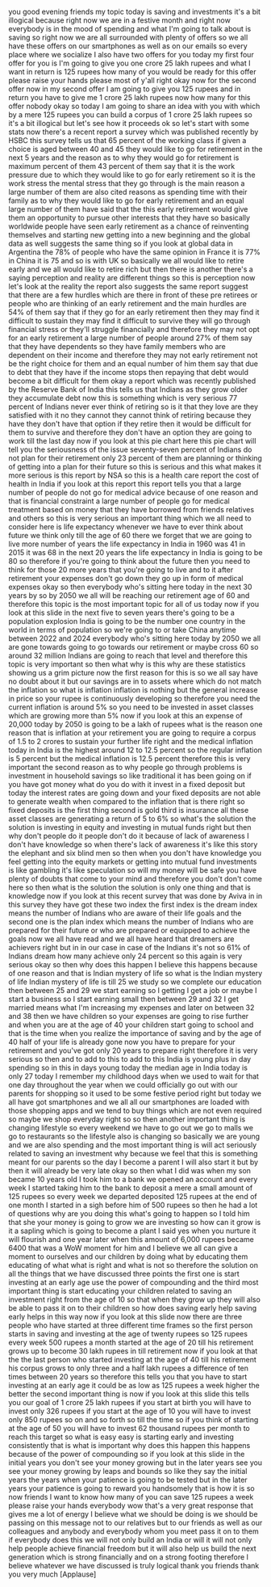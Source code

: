 
you
good evening friends my topic today is
saving and investments it&#39;s a bit
illogical because right now we are in a
festive month and right now everybody is
in the mood of spending and what I&#39;m
going to talk about is saving so right
now we are all surrounded with plenty of
offers so we all have these offers on
our smartphones as well as on our emails
so every place where we socialize I also
have two offers for you today my first
four offer for you is I&#39;m going to give
you one crore 25 lakh rupees and what I
want in return is 125 rupees how many of
you would be ready for this offer please
raise your hands please most of y&#39;all
right okay now for the second offer now
in my second offer I am going to give
you 125 rupees and in return you have to
give me 1 crore 25 lakh rupees now how
many for this offer nobody okay so today
I am going to share an idea with you
with which by a mere 125 rupees you can
build a corpus of 1 crore 25 lakh rupees
so it&#39;s a bit illogical but let&#39;s see
how it proceeds ok so let&#39;s start with
some stats now there&#39;s a recent report a
survey which was published recently by
HSBC this survey tells us that 65
percent of the working class if given a
choice is aged between 40 and 45 they
would like to go for retirement in the
next 5 years and the reason as to why
they would go for retirement is maximum
percent of them 43 percent of them say
that it is the work pressure due to
which they would like to go for early
retirement so it is the work stress the
mental stress that they go through is
the main reason a large number of them
are also cited reasons as spending
time with their family as to why they
would like to go for early retirement
and an equal large number of them have
said that the this early retirement
would give them an opportunity to pursue
other interests that they have
so basically worldwide people have seen
early retirement as a chance of
reinventing themselves and starting new
getting into a new beginning and the
global data as well suggests the same
thing so if you look at global data in
Argentina the 78% of people who have the
same opinion in France it is 77% in
China it is 75 and so is with UK so
basically we all would like to retire
early and we all would like to retire
rich but then there is another there&#39;s a
saying perception and reality are
different things so this is perception
now let&#39;s look at the reality the report
also suggests the same report suggest
that there are a few hurdles which are
there in front of these pre retirees or
people who are thinking of an early
retirement and the main hurdles are 54%
of them say that if they go for an early
retirement
then they may find it difficult to
sustain they may find it difficult to
survive they will go through financial
stress or they&#39;ll struggle financially
and therefore they may not opt for an
early retirement a large number of
people around 27% of them say that they
have dependents so they have family
members who are dependent on their
income and therefore they may not early
retirement not be the right choice for
them and an equal number of him them say
that due to debt that they have if the
income stops then repaying that debt
would become a bit difficult for them
okay a report which was recently
published by the Reserve Bank of India
this tells us that Indians as they grow
older they accumulate debt now this is
something which is very serious 77
percent of Indians never ever think of
retiring so is it that they love
are they satisfied with it no they
cannot they cannot think of retiring
because they have they don&#39;t have that
option if they retire then it would be
difficult for them to survive and
therefore they don&#39;t have an option
they are going to work till the last day
now if you look at this pie chart here
this pie chart will tell you the
seriousness of the issue seventy-seven
percent of Indians do not plan for their
retirement only 23 percent of them are
planning or thinking of getting into a
plan for their future so this is serious
and this what makes it more serious is
this report by NSA so this is a health
care report the cost of health in India
if you look at this report this report
tells you that a large number of people
do not go for medical advice because of
one reason and that is financial
constraint a large number of people go
for medical treatment based on money
that they have borrowed from friends
relatives and others so this is very
serious an important thing which we all
need to consider here is life expectancy
whenever we have to ever think about
future we think only till the age of 60
there we forget that we are going to
live more number of years the life
expectancy in India in 1960 was 41 in
2015 it was 68 in the next 20 years the
life expectancy in India is going to be
80 so therefore if you&#39;re going to think
about the future then you need to think
for those 20 more years that you&#39;re
going to live and to it after retirement
your expenses don&#39;t go down they go up
in form of medical expenses okay so then
everybody who&#39;s sitting here today in
the next 30 years by so by 2050 we all
will be reaching our retirement age of
60 and therefore this topic is the most
important topic for all of us today
now if you look at this slide in the
next five to
seven years there&#39;s going to be a
population explosion India is going to
be the number one country in the world
in terms of population so we&#39;re going to
or take China anytime between 2022 and
2024 everybody who&#39;s sitting here today
by 2050 we all are gone towards going to
go towards our retirement or maybe cross
60 so around 32 million Indians are
going to reach that level and therefore
this topic is very important so then
what why is this why are these
statistics showing us a grim picture now
the first reason for this is so we all
say have no doubt about it but our
savings are in to assets where which do
not match the inflation so what is
inflation inflation is nothing but the
general increase in price so your rupee
is continuously developing so therefore
you need the current inflation is around
5% so you need to be invested in asset
classes which are growing more than 5%
now if you look at this an expense of
20,000 today by 2050 is going to be a
lakh of rupees
what is the reason one reason that is
inflation at your retirement you are
going to require a corpus of 1.5 to 2
crores to sustain your further life
right and the medical inflation today in
India is the highest around 12 to 12.5
percent so the regular inflation is 5
percent but the medical inflation is
12.5 percent therefore this is very
important the second reason as to why
people go through problems is investment
in household savings so like traditional
it has been going on if you have got
money what do you do with it
invest in a fixed deposit but today the
interest rates are going down and your
fixed deposits are not able to generate
wealth when compared to the inflation
that is there right so fixed deposits is
the first thing second is gold third is
insurance all these asset classes are
generating a return of 5 to 6% so
what&#39;s the solution the solution is
investing in equity and investing in
mutual funds right but then why don&#39;t
people do it people don&#39;t do it because
of lack of awareness I don&#39;t have
knowledge so when there&#39;s lack of
awareness it&#39;s like this story the
elephant and six blind men so then when
you don&#39;t have knowledge you feel
getting into the equity markets or
getting into mutual fund investments is
like gambling it&#39;s like speculation so
will my money will be safe you have
plenty of doubts that come to your mind
and therefore you don&#39;t don&#39;t come here
so then what is the solution the
solution is only one thing and that is
knowledge now if you look at this recent
survey that was done by Aviva in in this
survey they have got these two index the
first index is the dream index means the
number of Indians who are aware of their
life goals and the second one is the
plan index which means the number of
Indians who are prepared for their
future or who are prepared or equipped
to achieve the goals now we all have
read and we all have heard that dreamers
are achievers right but in in our case
in case of the Indians it&#39;s not so 61%
of Indians
dream how many achieve only 24 percent
so this again is very serious okay so
then why does this happen
I believe this happens because of one
reason and that is Indian mystery of
life so what is the Indian mystery of
life Indian mystery of life is till 25
we study so we complete our education
then between 25 and 29 we start earning
so I getting I get a job or maybe I
start a business so I start earning
small then between 29 and 32 I get
married means what I&#39;m increasing my
expenses and later on between 32 and 38
then we have children so your expenses
are going to rise further and when you
are at the age of 40 your children start
going to school and that is the time
when you realize the importance of
saving
and by the age of 40 half of your life
is already gone now you have to prepare
for your retirement and you&#39;ve got only
20 years to prepare right therefore it
is very serious so then and to add to
this to add to this India is young plus
in day spending so in this in days young
today the median age in India today is
only 27 today I remember my childhood
days when we used to wait for that one
day throughout the year when we could
officially go out with our parents for
shopping so it used to be some festive
period right but today we all have got
smartphones and we all all our
smartphones are loaded with those
shopping apps and we tend to buy things
which are not even required so maybe we
shop everyday right so so then another
important thing is changing lifestyle so
every weekend we have to go out we go to
malls we go to restaurants so the
lifestyle also is changing so basically
we are young and we are also spending
and the most important thing is will act
seriously related to saving an
investment why because we feel that this
is something meant for our parents so
the day I become a parent I will also
start it but by then it will already be
very late okay so then what I did was
when my son became 10 years old I took
him to a bank we opened an account and
every week I started taking him to the
bank to deposit a mere a small amount of
125 rupees so every week we departed
deposited 125 rupees at the end of one
month I started in a sigh before him of
500 rupees so then he had a lot of
questions why are you doing this what&#39;s
going to happen so I told him that she
your money is going to grow we are
investing so how can it grow is it a
sapling which is going to become a plant
I said yes when you nurture it will
flourish and one year later when this
amount of 6,000 rupees
became 6400 that was a WoW moment for
him and I believe we all can give a
moment to ourselves and our children by
doing what by educating them educating
of what what is right and what is not so
therefore the solution on all the things
that we have discussed three points the
first one is start investing at an early
age use the power of compounding and the
third most important thing is start
educating your children related to
saving an investment right from the age
of 10 so that when they grow up they
will also be able to pass it on to their
children
so how does saving early help saving
early helps in this way now if you look
at this slide now there are three people
who have started at three different time
frames so the first person starts in
saving and investing at the age of
twenty rupees so 125 rupees every week
500 rupees a month started at the age of
20 till his retirement grows up to
become 30 lakh rupees in till retirement
now if you look at that the the last
person who started investing at the age
of 40 till his retirement his corpus
grows to only three and a half lakh
rupees a difference of ten times between
20 years
so therefore this tells you that you
have to start investing at an early age
it could be as low as 125 rupees a week
higher the better the second important
thing is now if you look at this slide
this tells you our goal of 1 crore 25
lakh rupees if you start at birth you
will have to invest only 326 rupees if
you start at the age of 10 you will have
to invest only 850 rupees so on and so
forth so till the time so if you think
of starting at the age of 50 you will
have to invest 62 thousand rupees per
month to reach this target so what is
easy easy is starting early and
investing consistently that is what is
important why does this happen this
happens because of the power of
compounding so if you look at this slide
in the initial years you don&#39;t see your
money growing but in the later years see
you see your money growing by leaps and
bounds so like they say the initial
years
the years when your patience is going to
be tested but in the later years your
patience is going to reward you
handsomely that is how it is so now
friends I want to know how many of you
can save 125 rupees a week please raise
your hands
everybody wow that&#39;s a very great
response that gives me a lot of energy I
believe what we should be doing is we
should be passing on this message not to
our relatives but to our friends as well
as our colleagues and anybody and
everybody whom you meet pass it on to
them if everybody does this we will not
only build an India or will it will not
only help people achieve financial
freedom but it will also help us build
the next generation which is strong
financially and on a strong footing
therefore I believe whatever we have
discussed is truly logical thank you
friends thank you very much
[Applause]
